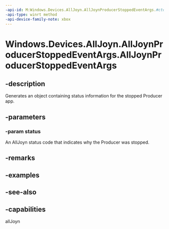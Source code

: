 ```yaml
---
-api-id: M:Windows.Devices.AllJoyn.AllJoynProducerStoppedEventArgs.#ctor(System.Int32)
-api-type: winrt method
-api-device-family-note: xbox
---
```


<!-- Method syntax
public AllJoynProducerStoppedEventArgs(System.Int32 status)
-->

# Windows.Devices.AllJoyn.AllJoynProducerStoppedEventArgs.AllJoynProducerStoppedEventArgs

## -description
Generates an object containing status information for the stopped Producer app.

## -parameters
### -param status
An AllJoyn status code that indicates why the Producer was stopped.

## -remarks

## -examples

## -see-also


## -capabilities
allJoyn